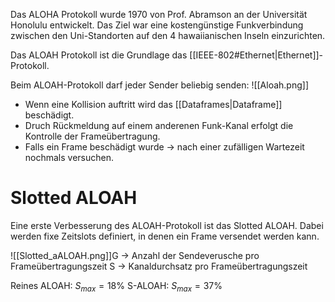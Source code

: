 Das ALOHA Protokoll wurde 1970 von Prof. Abramson an der Universität Honolulu entwickelt. Das Ziel war eine kostengünstige Funkverbindung zwischen den Uni-Standorten auf den 4 hawaiianischen Inseln einzurichten.

Das ALOAH Protokoll ist die Grundlage das [[IEEE-802#Ethernet|Ethernet]]-Protokoll.

Beim ALOAH-Protokoll darf jeder Sender beliebig senden:
![[Aloah.png]]
- Wenn eine Kollision auftritt wird das [[Dataframes|Dataframe]] beschädigt.
- Druch Rückmeldung auf einem anderenen Funk-Kanal erfolgt die Kontrolle der Frameübertragung.
- Falls ein Frame beschädigt wurde -> nach einer zufälligen Wartezeit nochmals versuchen.

# Slotted ALOAH
Eine erste Verbesserung des ALOAH-Protokoll ist das Slotted ALOAH.
Dabei werden fixe Zeitslots definiert, in denen ein Frame versendet werden kann.

![[Slotted_aALOAH.png]]G -> Anzahl der Sendeverusche pro Frameübertragungszeit
S -> Kanaldurchsatz pro Frameübertragungszeit

Reines ALOAH: $S_{max}=18\%$
S-ALOAH: $S_{max}=37\%$
